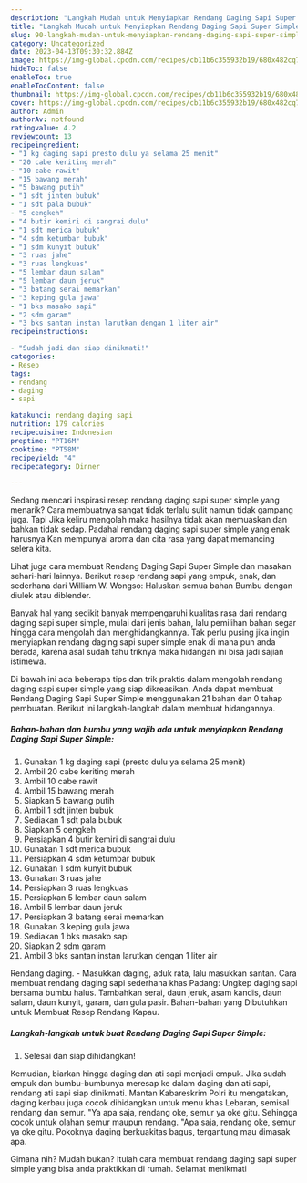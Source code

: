 ```yaml
---
description: "Langkah Mudah untuk Menyiapkan Rendang Daging Sapi Super Simple yang Bikin Ngiler "
title: "Langkah Mudah untuk Menyiapkan Rendang Daging Sapi Super Simple yang Bikin Ngiler "
slug: 90-langkah-mudah-untuk-menyiapkan-rendang-daging-sapi-super-simple-yang-bikin-ngiler
category: Uncategorized
date: 2023-04-13T09:30:32.884Z
image: https://img-global.cpcdn.com/recipes/cb11b6c355932b19/680x482cq70/rendang-daging-sapi-super-simple-foto-resep-utama.jpg
hideToc: false
enableToc: true
enableTocContent: false
thumbnail: https://img-global.cpcdn.com/recipes/cb11b6c355932b19/680x482cq70/rendang-daging-sapi-super-simple-foto-resep-utama.jpg
cover: https://img-global.cpcdn.com/recipes/cb11b6c355932b19/680x482cq70/rendang-daging-sapi-super-simple-foto-resep-utama.jpg
author: Admin
authorAv: notfound
ratingvalue: 4.2
reviewcount: 13
recipeingredient:
- "1 kg daging sapi presto dulu ya selama 25 menit"
- "20 cabe keriting merah"
- "10 cabe rawit"
- "15 bawang merah"
- "5 bawang putih"
- "1 sdt jinten bubuk"
- "1 sdt pala bubuk"
- "5 cengkeh"
- "4 butir kemiri di sangrai dulu"
- "1 sdt merica bubuk"
- "4 sdm ketumbar bubuk"
- "1 sdm kunyit bubuk"
- "3 ruas jahe"
- "3 ruas lengkuas"
- "5 lembar daun salam"
- "5 lembar daun jeruk"
- "3 batang serai memarkan"
- "3 keping gula jawa"
- "1 bks masako sapi"
- "2 sdm garam"
- "3 bks santan instan larutkan dengan 1 liter air"
recipeinstructions:

- "Sudah jadi dan siap dinikmati!"
categories:
- Resep
tags:
- rendang
- daging
- sapi

katakunci: rendang daging sapi 
nutrition: 179 calories
recipecuisine: Indonesian
preptime: "PT16M"
cooktime: "PT58M"
recipeyield: "4"
recipecategory: Dinner

---
```



Sedang mencari inspirasi resep rendang daging sapi super simple yang menarik? Cara membuatnya sangat tidak terlalu sulit namun tidak gampang juga. Tapi Jika keliru mengolah maka hasilnya tidak akan memuaskan dan bahkan tidak sedap. Padahal rendang daging sapi super simple yang enak harusnya Kan mempunyai aroma dan cita rasa yang dapat memancing selera kita.


Lihat juga cara membuat Rendang Daging Sapi Super Simple dan masakan sehari-hari lainnya. Berikut resep rendang sapi yang empuk, enak, dan sederhana dari William W. Wongso: Haluskan semua bahan Bumbu dengan diulek atau diblender.

Banyak hal yang sedikit banyak mempengaruhi kualitas rasa dari rendang daging sapi super simple, mulai dari jenis bahan, lalu pemilihan bahan segar hingga cara mengolah dan menghidangkannya. Tak perlu pusing jika ingin menyiapkan rendang daging sapi super simple enak di mana pun anda berada, karena asal sudah tahu triknya maka hidangan ini bisa jadi sajian istimewa.


Di bawah ini ada beberapa tips dan trik praktis dalam mengolah rendang daging sapi super simple yang siap dikreasikan. Anda dapat membuat Rendang Daging Sapi Super Simple menggunakan 21 bahan dan 0 tahap pembuatan. Berikut ini langkah-langkah dalam membuat hidangannya.

<!--inarticleads1-->

##### Bahan-bahan dan bumbu yang wajib ada untuk menyiapkan Rendang Daging Sapi Super Simple:

1. Gunakan 1 kg daging sapi (presto dulu ya selama 25 menit)
1. Ambil 20 cabe keriting merah
1. Ambil 10 cabe rawit
1. Ambil 15 bawang merah
1. Siapkan 5 bawang putih
1. Ambil 1 sdt jinten bubuk
1. Sediakan 1 sdt pala bubuk
1. Siapkan 5 cengkeh
1. Persiapkan 4 butir kemiri di sangrai dulu
1. Gunakan 1 sdt merica bubuk
1. Persiapkan 4 sdm ketumbar bubuk
1. Gunakan 1 sdm kunyit bubuk
1. Gunakan 3 ruas jahe
1. Persiapkan 3 ruas lengkuas
1. Persiapkan 5 lembar daun salam
1. Ambil 5 lembar daun jeruk
1. Persiapkan 3 batang serai memarkan
1. Gunakan 3 keping gula jawa
1. Sediakan 1 bks masako sapi
1. Siapkan 2 sdm garam
1. Ambil 3 bks santan instan larutkan dengan 1 liter air


Rendang daging. - Masukkan daging, aduk rata, lalu masukkan santan. Cara membuat rendang daging sapi sederhana khas Padang: Ungkep daging sapi bersama bumbu halus. Tambahkan serai, daun jeruk, asam kandis, daun salam, daun kunyit, garam, dan gula pasir. Bahan-bahan yang Dibutuhkan untuk Membuat Resep Rendang Kapau. 

<!--inarticleads2-->

##### Langkah-langkah untuk buat Rendang Daging Sapi Super Simple:


1. Selesai dan siap dihidangkan!

Kemudian, biarkan hingga daging dan ati sapi menjadi empuk. Jika sudah empuk dan bumbu-bumbunya meresap ke dalam daging dan ati sapi, rendang ati sapi siap dinikmati. Mantan Kabareskrim Polri itu mengatakan, daging kerbau juga cocok dihidangkan untuk menu khas Lebaran, semisal rendang dan semur. &#34;Ya apa saja, rendang oke, semur ya oke gitu. Sehingga cocok untuk olahan semur maupun rendang. &#34;Apa saja, rendang oke, semur ya oke gitu. Pokoknya daging berkuakitas bagus, tergantung mau dimasak apa. 

Gimana nih? Mudah bukan? Itulah cara membuat rendang daging sapi super simple yang bisa anda praktikkan di rumah. Selamat menikmati
